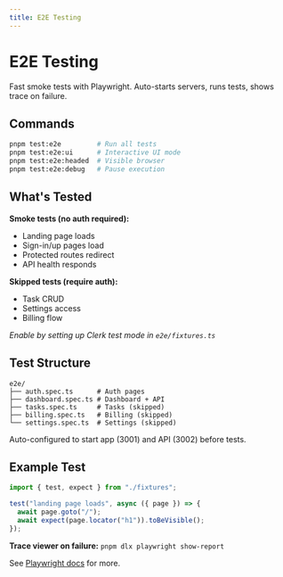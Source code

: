 ```yaml
---
title: E2E Testing
---
```


# E2E Testing

Fast smoke tests with Playwright. Auto-starts servers, runs tests, shows trace on failure.

## Commands

```bash
pnpm test:e2e         # Run all tests
pnpm test:e2e:ui      # Interactive UI mode
pnpm test:e2e:headed  # Visible browser
pnpm test:e2e:debug   # Pause execution
```

## What's Tested

**Smoke tests (no auth required):**

- Landing page loads
- Sign-in/up pages load
- Protected routes redirect
- API health responds

**Skipped tests (require auth):**

- Task CRUD
- Settings access
- Billing flow

_Enable by setting up Clerk test mode in `e2e/fixtures.ts`_

## Test Structure

```
e2e/
├── auth.spec.ts      # Auth pages
├── dashboard.spec.ts # Dashboard + API
├── tasks.spec.ts     # Tasks (skipped)
├── billing.spec.ts   # Billing (skipped)
└── settings.spec.ts  # Settings (skipped)
```

Auto-configured to start app (3001) and API (3002) before tests.

## Example Test

```typescript
import { test, expect } from "./fixtures";

test("landing page loads", async ({ page }) => {
  await page.goto("/");
  await expect(page.locator("h1")).toBeVisible();
});
```

**Trace viewer on failure:** `pnpm dlx playwright show-report`

See [Playwright docs](https://playwright.dev) for more.

